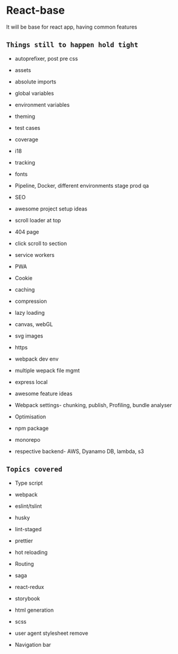 # React-base

It will be base for react app, having common features

## `Things still to happen hold tight`

- autoprefixer, post pre css
- assets
- absolute imports
- global variables
- environment variables
- theming
- test cases
- coverage
- i18
- tracking
- fonts
- Pipeline, Docker, different environments stage prod qa
- SEO
- awesome project setup ideas

- scroll loader at top
- 404 page
- click scroll to section
- service workers
- PWA
- Cookie
- caching
- compression
- lazy loading
- canvas, webGL
- svg images
- https
- webpack dev env
- multiple wepack file mgmt
- express local
- awesome feature ideas

- Webpack settings- chunking, publish, Profiling, bundle analyser
- Optimisation
- npm package
- monorepo

- respective backend- AWS, Dyanamo DB, lambda, s3

## `Topics covered`

- Type script
- webpack
- eslint/tslint
- husky
- lint-staged
- prettier
- hot reloading
- Routing
- saga
- react-redux
- storybook
- html generation
- scss
- user agent stylesheet remove

- Navigation bar
